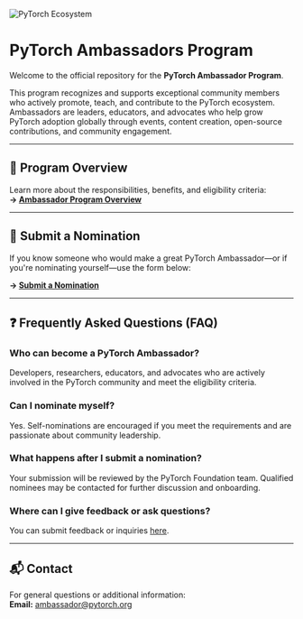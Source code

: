 
![PyTorch Ecosystem](https://raw.githubusercontent.com/pytorch/pytorch/0d4cedaa47c7ee22042eb24e87eb3cfe95502404/docs/source/_static/img/pytorch-logo-dark.svg)

 # PyTorch Ambassadors Program

Welcome to the official repository for the **PyTorch Ambassador Program**.

This program recognizes and supports exceptional community members who actively promote, teach, and contribute to the PyTorch ecosystem. Ambassadors are leaders, educators, and advocates who help grow PyTorch adoption globally through events, content creation, open-source contributions, and community engagement.

---

## 📌 Program Overview

Learn more about the responsibilities, benefits, and eligibility criteria:  
**→ [Ambassador Program Overview](./README.md)**

---

## 📝 Submit a Nomination

If you know someone who would make a great PyTorch Ambassador—or if you're nominating yourself—use the form below:

**→ [Submit a Nomination](https://github.com/pytorch-fdn/foundation-initiative/issues/new?template=nominate-a-pytorch-ambassador.yml)**

---

## ❓ Frequently Asked Questions (FAQ)

### Who can become a PyTorch Ambassador?
Developers, researchers, educators, and advocates who are actively involved in the PyTorch community and meet the eligibility criteria.

### Can I nominate myself?
Yes. Self-nominations are encouraged if you meet the requirements and are passionate about community leadership.

### What happens after I submit a nomination?
Your submission will be reviewed by the PyTorch Foundation team. Qualified nominees may be contacted for further discussion and onboarding.

### Where can I give feedback or ask questions?
You can submit feedback or inquiries [here](https://github.com/pytorch-fdn/foundation-initiative/issues/new?template=feedback.yml&title=%5BFeedback%5D%20).

---

## 📬 Contact

For general questions or additional information:  
**Email:** ambassador@pytorch.org

